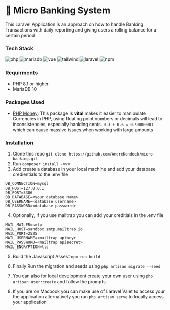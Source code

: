 # 🏧 Micro Banking System

This Laravel Application is an approach on how to handle Banking Transactions with daily reporting and giving users a rolling balance for a certain period

### Tech Stack
![php](https://img.shields.io/badge/PHP-777BB4?style=for-the-badge&logo=php&logoColor=white)
![mariadb](https://img.shields.io/badge/MariaDB-003545?style=for-the-badge&logo=mariadb&logoColor=white)
![vue](https://img.shields.io/badge/Vue.js-35495E?style=for-the-badge&logo=vuedotjs&logoColor=4FC08D)
![tailwind](https://img.shields.io/badge/Tailwind_CSS-38B2AC?style=for-the-badge&logo=tailwind-css&logoColor=white)
![laravel](https://img.shields.io/badge/Laravel-FF2D20?style=for-the-badge&logo=laravel&logoColor=white)
![npm](https://img.shields.io/badge/npm-CB3837?style=for-the-badge&logo=npm&logoColor=white)

### Requirments

- PHP 8.1 or higher
- MariaDB 10

### Packages Used

 - [PHP Money](https://github.com/moneyphp/money): This package is **vital** makes it easier to manipulate Currencies in PHP, using floating point numbers or decimals will lead to inconsistencies, especially hanlding cents. `0.3 + 0.6 = 0.90000001` which can cause massive issues when working with large amounts

### Installation

1. Clone this repo `git clone https://github.com/AndreKendeck/micro-banking.git`
2. Run `composer install -vvv` 
3. Add create a database in your local machine and add your database credientials to the .env file
```
DB_CONNECTION=mysql
DB_HOST=127.0.0.1
DB_PORT=3306
DB_DATABASE=<your database name>
DB_USERNAME=<database username>
DB_PASSWORD=<database password>
```
4. Optionally, if you use mailtrap you can add your creditials in the .env file
```
MAIL_MAILER=smtp
MAIL_HOST=sandbox.smtp.mailtrap.io
MAIL_PORT=2525
MAIL_USERNAME=<mailtrap apikey>
MAIL_PASSWORD=<mailtrap apisecret>
MAIL_ENCRYPTION=tls
```

5. Build the Javascript Assest `npm run build`

6. Finally Run the migration and seeds using `php artisan migrate --seed` 

7. You can also for local development create your own user using `php artisan user:create` and follow the prompts 

8. If you are on Macbook you can make use of Laravel Valet to access your the application alternatively you run `php artisan serve` to locally access your application 